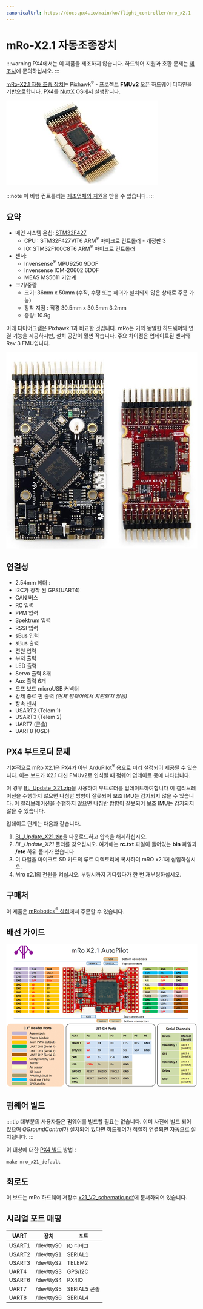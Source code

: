 ```yaml
---
canonicalUrl: https://docs.px4.io/main/ko/flight_controller/mro_x2.1
---
```


# mRo-X2.1 자동조종장치

:::warning PX4에서는 이 제품을 제조하지 않습니다. 하드웨어 지원과 호환 문제는 [제조사](https://store.mrobotics.io/)에 문의하십시오.
:::

[ mRo-X2.1 자동 조종 장치](http://www.mRobotics.io/)는  Pixhawk<sup>&reg;</sup> - 프로젝트 **FMUv2** 오픈 하드웨어 디자인을 기반으로합니다. PX4를 [NuttX](https://nuttx.apache.org/) OS에서 실행합니다.

![mRo X2.1](../../assets/flight_controller/mro/mro_x2.1.jpg)

:::note
이 비행 컨트롤러는 [제조업체의 지원](../flight_controller/autopilot_manufacturer_supported.md)을 받을 수 있습니다.
:::

## 요약

* 메인 시스템 온칩: [STM32F427](http://www.st.com/web/en/catalog/mmc/FM141/SC1169/SS1577/LN1789)
  * CPU : STM32F427VIT6 ARM<sup>&reg;</sup> 마이크로 컨트롤러 - 개정판 3
  * IO: STM32F100C8T6 ARM<sup>&reg;</sup> 마이크로 컨트롤러
* 센서:
  * Invensense<sup>&reg;</sup> MPU9250 9DOF
  * Invensense ICM-20602 6DOF
  * MEAS MS5611 기압계
* 크기/중량
  * 크기: 36mm x 50mm (수직, 수평 또는 헤더가 설치되지 않은 상태로 주문 가능)
  * 장착 지점 : 직경 30.5mm x 30.5mm 3.2mm
  * 중량: 10.9g

아래 다이어그램은 Pixhawk 1과 비교한 것입니다. mRo는 거의 동일한 하드웨어와 연결 기능을 제공하지만, 설치 공간이 훨씬 작습니다. 주요 차이점은 업데이트된 센서와 Rev 3 FMU입니다.

![Mro Pixhawk 1과 X2.1 비교](../../assets/flight_controller/mro/px1_x21.jpg)


## 연결성

* 2.54mm 헤더 :
* I2C가 장착 된 GPS(UART4)
* CAN 버스
* RC 입력
* PPM 입력
* Spektrum 입력
* RSSI 입력
* sBus 입력
* sBus 출력
* 전원 입력
* 부저 출력
* LED 출력
* Servo 출력 8개
* Aux 출력 6개
* 오프 보드 microUSB 커넥터
* 강제 종료 핀 출력 *(현재 펌웨어에서 지원되지 않음)*
* 항속 센서
* USART2 (Telem 1)
* USART3 (Telem 2)
* UART7 (콘솔)
* UART8 (OSD)

## PX4 부트로더 문제

기본적으로 mRo X2.1은 PX4가 아닌 ArduPilot<sup>&reg;</sup> 용으로 미리 설정되어 제공될 수 있습니다. 이는 보드가 X2.1 대신 FMUv2로 인식될 때 펌웨어 업데이트 중에 나타납니다.

이 경우 [BL_Update_X21.zip](https://github.com/PX4/px4_user_guide/raw/master/assets/hardware/BL_Update_X21.zip)을 사용하여 부트로더를 업데이트하여합니다 이 캘리브레이션을 수행하지 않으면 나침반 방향이 잘못되어 보조 IMU는 감지되지 않을 수 있습니다. 이 캘리브레이션을 수행하지 않으면 나침반 방향이 잘못되어 보조 IMU는 감지되지 않을 수 있습니다.

업데이트 단계는 다음과 같습니다.
1. [BL_Update_X21.zip](https://github.com/PX4/px4_user_guide/raw/master/assets/hardware/BL_Update_X21.zip)을 다운로드하고 압축을 해제하십시오.
2. *BL_Update_X21* 폴더를 찾으십시오. 여기에는 **rc.txt** 파일이 들어있는 **bin** 파일과 **/etc** 하위 폴더가 있습니다
3. 이 파일을 마이크로 SD 카드의 루트 디렉토리에 복사하여 mRO x2.1에 삽입하십시오.
4. Mro x2.1의 전원을 켜십시오. 부팅시까지 기다렸다가 한 번 재부팅하십시오.

## 구매처

이 제품은 [mRobotics<sup>&reg;</sup> 상점](https://store.mrobotics.io/mRo-X2-1-Rev-2-p/m10021a.htm)에서 주문할 수 있습니다.

## 배선 가이드

![mRo_X2.1 배선](../../assets/flight_controller/mro/mro_x21_wiring.png)

## 펌웨어 빌드

::::tip 대부분의 사용자들은 펌웨어를 빌드할 필요는 없습니다. 이미 사전에 빌드 되어 있으며 *QGroundControl*가 설치되어 있다면 하드웨어가 적절히 연결되면 자동으로 설치됩니다.
:::

이 대상에 대한 [PX4 빌드](../dev_setup/building_px4.md) 방법 :
```
make mro_x21_default
```

## 회로도

이 보드는 mRo 하드웨어 저장수 [x21_V2_schematic.pdf](https://github.com/mRoboticsIO/Hardware/blob/master/X2.1/Docs/x21_V2_schematic.pdf)에 문서화되어 있습니다.


## 시리얼 포트 매핑

| UART   | 장치         | 포트         |
| ------ | ---------- | ---------- |
| USART1 | /dev/ttyS0 | IO 디버그     |
| USART2 | /dev/ttyS1 | SERIAL1    |
| USART3 | /dev/ttyS2 | TELEM2     |
| UART4  | /dev/ttyS3 | GPS/I2C    |
| USART6 | /dev/ttyS4 | PX4IO      |
| UART7  | /dev/ttyS5 | SERIAL5 콘솔 |
| UART8  | /dev/ttyS6 | SERIAL4    |

<!-- Note: Got ports using https://github.com/PX4/PX4-user_guide/pull/672#issuecomment-598198434 -->